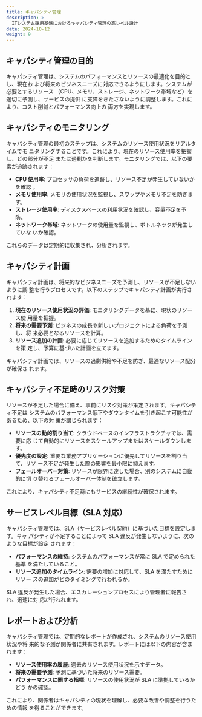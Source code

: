 ```yaml
---
title: キャパシティ管理
description: >
  ITシステム運用基盤におけるキャパシティ管理の高レベル設計
date: 2024-10-12
weight: 9
---
```


## キャパシティ管理の目的

キャパシティ管理は、システムのパフォーマンスとリソースの最適化を目的とし、現在お
よび将来のビジネスニーズに対応できるようにします。システムが必要とするリソース
（CPU、メモリ、ストレージ、ネットワーク帯域など）を適切に予測し、サービスの提供
に支障をきたさないように調整します。これにより、コスト削減とパフォーマンス向上の
両方を実現します。

## キャパシティのモニタリング

キャパシティ管理の最初のステップは、システムのリソース使用状況をリアルタイムでモ
ニタリングすることです。これにより、現在のリソース使用率を把握し、どの部分が不足
または過剰かを判断します。モニタリングでは、以下の要素が追跡されます：

- **CPU 使用率**: プロセッサの負荷を追跡し、リソース不足が発生していないかを確認
  。
- **メモリ使用率**: メモリの使用状況を監視し、スワップやメモリ不足を防ぎます。
- **ストレージ使用率**: ディスクスペースの利用状況を確認し、容量不足を予防。
- **ネットワーク帯域**: ネットワークの使用量を監視し、ボトルネックが発生していな
  いか確認。

これらのデータは定期的に収集され、分析されます。

## キャパシティ計画

キャパシティ計画は、将来的なビジネスニーズを予測し、リソースが不足しないように調
整を行うプロセスです。以下のステップでキャパシティ計画が実行されます：

1. **現在のリソース使用状況の評価**: モニタリングデータを基に、現状のリソース使
   用量を把握。
2. **将来の需要予測**: ビジネスの成長や新しいプロジェクトによる負荷を予測し、将
   来必要となるリソースを計算。
3. **リソース追加の計画**: 必要に応じてリソースを追加するためのタイムラインを策
   定し、予算に基づいた計画を立てます。

キャパシティ計画では、リソースの過剰供給や不足を防ぎ、最適なリソース配分が確保さ
れます。

## キャパシティ不足時のリスク対策

リソースが不足した場合に備え、事前にリスク対策が策定されます。キャパシティ不足は
システムのパフォーマンス低下やダウンタイムを引き起こす可能性があるため、以下の対
策が講じられます：

- **リソースの動的割り当て**: クラウドベースのインフラストラクチャでは、需要に応
  じて自動的にリソースをスケールアップまたはスケールダウンします。
- **優先度の設定**: 重要な業務アプリケーションに優先してリソースを割り当て、リソ
  ース不足が発生した際の影響を最小限に抑えます。
- **フェールオーバー対策**: リソースが限界に達した場合、別のシステムに自動的に切
  り替わるフェールオーバー体制を確立します。

これにより、キャパシティ不足時にもサービスの継続性が確保されます。

## サービスレベル目標（SLA 対応）

キャパシティ管理では、SLA（サービスレベル契約）に基づいた目標を設定します。キャ
パシティが不足することによって SLA 違反が発生しないように、次のような目標が設定
されます：

- **パフォーマンスの維持**: システムのパフォーマンスが常に SLA で定められた基準
  を満たしていること。
- **リソース追加のタイムライン**: 需要の増加に対応して、SLA を満たすためにリソー
  スの追加がどのタイミングで行われるか。

SLA 違反が発生した場合、エスカレーションプロセスにより管理者に報告され、迅速に対
応が行われます。

## レポートおよび分析

キャパシティ管理では、定期的なレポートが作成され、システムのリソース使用状況や将
来的な予測が関係者に共有されます。レポートには以下の内容が含まれます：

- **リソース使用率の履歴**: 過去のリソース使用状況を示すデータ。
- **将来の需要予測**: 予測に基づいた将来のリソース需要。
- **パフォーマンスに関する指標**: リソースの使用状況が SLA に準拠しているかどう
  かの確認。

これにより、関係者はキャパシティの現状を理解し、必要な改善や調整を行うための情報
を得ることができます。
